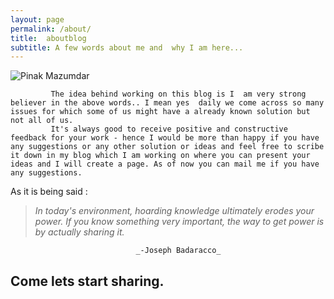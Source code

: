```yaml
---
layout: page
permalink: /about/
title:  aboutblog
subtitle: A few words about me and  why I am here... 
---
```


![Pinak Mazumdar](/img/myphoto.png)


             The idea behind working on this blog is I  am very strong believer in the above words.. I mean yes  daily we come across so many issues for which some of us might have a already known solution but not all of us.
             It's always good to receive positive and constructive feedback for your work - hence I would be more than happy if you have any suggestions or any other solution or ideas and feel free to scribe it down in my blog which I am working on where you can present your ideas and I will create a page. As of now you can mail me if you have any suggestions.
  
As it is being said :

>*In today's environment, hoarding knowledge ultimately erodes your power. If you know something very important, the way to get power is by actually sharing it.*

								_-Joseph Badaracco_



##				           Come lets start sharing.
